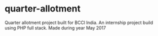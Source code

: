 # quarter-allotment
Quarter allotment project built for BCCl India. An internship project build using PHP full stack.
Made during year May 2017

